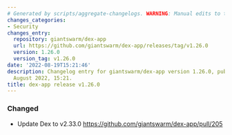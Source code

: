 ```yaml
---
# Generated by scripts/aggregate-changelogs. WARNING: Manual edits to this files will be overwritten.
changes_categories:
- Security
changes_entry:
  repository: giantswarm/dex-app
  url: https://github.com/giantswarm/dex-app/releases/tag/v1.26.0
  version: 1.26.0
  version_tag: v1.26.0
date: '2022-08-19T15:21:46'
description: Changelog entry for giantswarm/dex-app version 1.26.0, published on 19
  August 2022, 15:21.
title: dex-app release v1.26.0
---
```


### Changed

* Update Dex to v2.33.0 https://github.com/giantswarm/dex-app/pull/205


